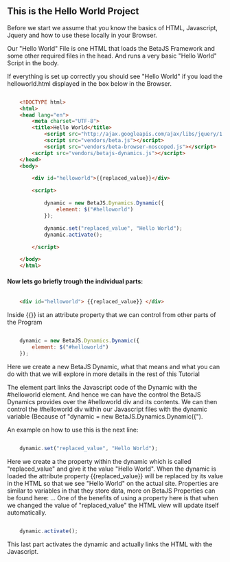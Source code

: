 ## This is the Hello World Project

Before we start we assume that you know the basics of HTML,
Javascript, Jquery and how to use these locally in your Browser.

Our "Hello World" File is one HTML that loads the BetaJS Framework and some other required files in the head.
And runs a very basic "Hello World" Script in the body.

If everything is set up correctly you should see "Hello World"
if you load the helloworld.html displayed in the box below in the Browser.

```html

	<!DOCTYPE html>
	<html>
	<head lang="en">
		<meta charset="UTF-8">
		<title>Hello World</title>
			<script src="http://ajax.googleapis.com/ajax/libs/jquery/1.9.1/jquery.min.js"></script>
			<script src="vendors/beta.js"></script>
			<script src="vendors/beta-browser-noscoped.js"></script>
		<script src="vendors/betajs-dynamics.js"></script>
	</head>
	<body>

		<div id="helloworld">{{replaced_value}}</div>

		<script>

			dynamic = new BetaJS.Dynamics.Dynamic({
				element: $("#helloworld")
			});

			dynamic.set("replaced_value", "Hello World");
			dynamic.activate();

		</script>

	</body>
	</html>

```

#### Now lets go briefly trough the individual parts:


```html

	<div id="helloworld"> {{replaced_value}} </div>

```

Inside {{}} ist an attribute property that we can control from other parts of the Program

```js

	dynamic = new BetaJS.Dynamics.Dynamic({
		element: $("#helloworld")
	});

```

Here we create a new BetaJS Dynamic,
what that means and what you can do with that
we will explore in more details in the rest of this Tutorial

The element part links the Javascript code of the Dynamic with the #helloworld element.
And hence we can have the control the BetaJS Dynamics provides over the #helloworld div
and its contents. We can then control the #helloworld div within our Javascript files
with the dynamic variable (Because of "dynamic = new BetaJS.Dynamics.Dynamic({").

An example on how to use this is the next line:

```js

	dynamic.set("replaced_value", "Hello World");

```

Here we create a the property within the dynamic which is called "replaced_value"
and give it the value "Hello World". When the dynamic is loaded the attribute property
{{replaced_value}} will be replaced by its value in the HTML so that we see "Hello World"
on the actual site.
Properties are similar to variables in that they store data, more on BetaJS Properties can be found here: ...
One of the benefits of using a property here is that when we changed the value of "replaced_value"
the HTML view will update itself automatically.


```js

	dynamic.activate();

```

This last part activates the dynamic and actually links the HTML with the Javascript.